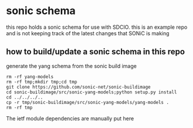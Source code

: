 # sonic schema

this repo holds a sonic schema for use with SDCIO. this is an example repo and is not keeping track of the latest changes that SONiC is making

## how to build/update a sonic schema in this repo

generate the yang schema from the sonic build image

```
rm -rf yang-models
rm -rf tmp;mkdir tmp;cd tmp
git clone https://github.com/sonic-net/sonic-buildimage
cd sonic-buildimage/src/sonic-yang-models;python setup.py install 
cd ../../../..
cp -r tmp/sonic-buildimage/src/sonic-yang-models/yang-models .
rm -rf tmp
```
The ietf module dependencies are manually put here